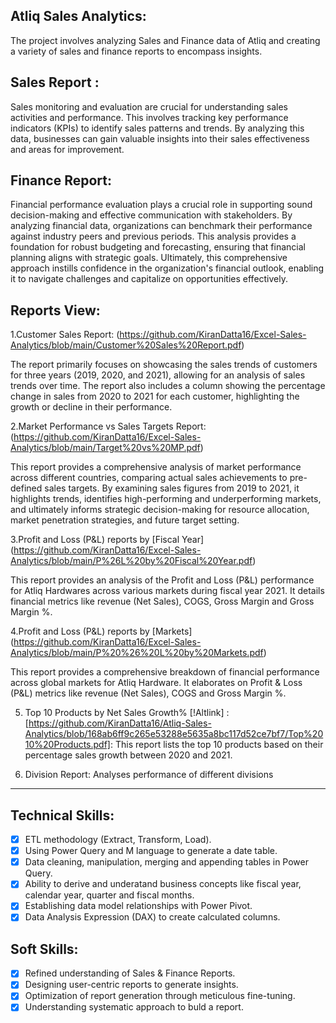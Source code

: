 Atliq Sales Analytics:
-------------------------------------------------------
The project involves analyzing Sales and Finance data of Atliq and creating a variety of sales and finance reports to encompass insights.


## Sales Report :

Sales monitoring and evaluation are crucial for understanding sales activities and performance. This involves tracking key performance indicators (KPIs) to identify sales patterns and trends. By analyzing this data, businesses can gain valuable insights into their sales effectiveness and areas for improvement.

## Finance Report:

Financial performance evaluation plays a crucial role in supporting sound decision-making and effective communication with stakeholders. By analyzing financial data, organizations can benchmark their performance against industry peers and previous periods. This analysis provides a foundation for robust budgeting and forecasting, ensuring that financial planning aligns with strategic goals. Ultimately, this comprehensive approach instills confidence in the organization's financial outlook, enabling it to navigate challenges and capitalize on opportunities effectively.

Reports View:
--------------------------------------------------------------------------------

1.Customer Sales Report: (https://github.com/KiranDatta16/Excel-Sales-Analytics/blob/main/Customer%20Sales%20Report.pdf)

The report primarily focuses on showcasing the sales trends of customers for three years (2019, 2020, and 2021), allowing for an analysis of sales trends over time. The report also includes a column showing the percentage change in sales from 2020 to 2021 for each customer, highlighting the growth or decline in their performance.

2.Market Performance vs Sales Targets Report: (https://github.com/KiranDatta16/Excel-Sales-Analytics/blob/main/Target%20vs%20MP.pdf)

This report provides a comprehensive analysis of market performance across different countries, comparing actual sales achievements to pre-defined sales targets. By examining sales figures from 2019 to 2021, it highlights trends, identifies high-performing and underperforming markets, and ultimately informs strategic decision-making for resource allocation, market penetration strategies, and future target setting.

3.Profit and Loss (P&L) reports by [Fiscal Year] (https://github.com/KiranDatta16/Excel-Sales-Analytics/blob/main/P%26L%20by%20Fiscal%20Year.pdf)

This report provides an analysis of the Profit and Loss (P&L) performance for Atliq Hardwares across various markets during fiscal year 2021. It details financial metrics like revenue (Net Sales), COGS, Gross Margin and Gross Margin %. 

4.Profit and Loss (P&L) reports by [Markets] (https://github.com/KiranDatta16/Excel-Sales-Analytics/blob/main/P%20%26%20L%20by%20Markets.pdf)

This report provides a comprehensive breakdown of financial performance across global markets for Atliq Hardware. It elaborates on Profit & Loss (P&L) metrics like revenue (Net Sales), COGS and Gross Margin %. 

5. Top 10 Products by Net Sales Growth% [!Altlink] : [https://github.com/KiranDatta16/Atliq-Sales-Analytics/blob/168ab6ff9c265e53288e5635a8bc117d52ce7bf7/Top%2010%20Products.pdf]: This report lists the top 10 products based on their percentage sales growth between 2020 and 2021.

6. Division Report: Analyses performance of different divisions

--------------------------------------------------------------
## Technical Skills:
- [x]	ETL methodology (Extract, Transform, Load).
- [x]	Using Power Query and M language to generate a date table.
- [x]	Data cleaning, manipulation, merging and appending tables in Power Query.
- [x]	Ability to derive and underatand business concepts like fiscal year, calendar year, quarter and fiscal months.
- [x]	Establishing data model relationships with Power Pivot.
- [x]	Data Analysis Expression (DAX) to create calculated columns.

## Soft Skills:
- [x]	Refined understanding of Sales & Finance Reports.
- [x]	Designing user-centric reports to generate insights.
- [x]	Optimization of report generation through meticulous fine-tuning.
- [x]	Understanding systematic approach to buld a report.
